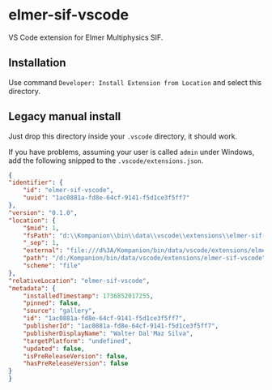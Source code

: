 # elmer-sif-vscode

VS Code extension for Elmer Multiphysics SIF.

## Installation

Use command `Developer: Install Extension from Location` and select this directory. 

## Legacy manual install

Just drop this directory inside your `.vscode` directory, it should work.

If you have problems, assuming your user is called `admin` under Windows, add the following snipped to the `.vscode/extensions.json`.

```json
{
"identifier": {
    "id": "elmer-sif-vscode",
    "uuid": "1ac0881a-fd8e-64cf-9141-f5d1ce3f5ff7"
},
"version": "0.1.0",
"location": {
    "$mid": 1,
    "fsPath": "d:\\Kompanion\\bin\\data\\vscode\\extensions\\elmer-sif-vscode",
    "_sep": 1,
    "external": "file:///d%3A/Kompanion/bin/data/vscode/extensions/elmer-sif-vscode",
    "path": "/d:/Kompanion/bin/data/vscode/extensions/elmer-sif-vscode",
    "scheme": "file"
},
"relativeLocation": "elmer-sif-vscode",
"metadata": {
    "installedTimestamp": 1736852017255,
    "pinned": false,
    "source": "gallery",
    "id": "1ac0881a-fd8e-64cf-9141-f5d1ce3f5ff7",
    "publisherId": "1ac0881a-fd8e-64cf-9141-f5d1ce3f5ff7",
    "publisherDisplayName": "Walter Dal'Maz Silva",
    "targetPlatform": "undefined",
    "updated": false,
    "isPreReleaseVersion": false,
    "hasPreReleaseVersion": false
}
}
```
